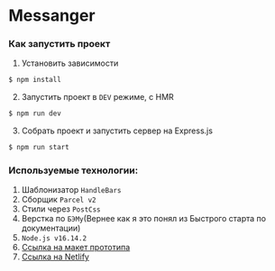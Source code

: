 # Messanger

### Как запустить проект

1. Установить зависимости

```bash
$ npm install
```

2. Запустить проект в `DEV` режиме, с HMR

```bash
$ npm run dev
```

3. Собрать проект и запустить сервер на Express.js

```bash
$ npm run start
```

### Используемые технологии:

1. Шаблонизатор `HandleBars`
2. Сборщик `Parcel v2`
3. Стили через `PostCss`
4. Верстка по `БЭМу`(Вернее как я это понял из Быстрого старта по документации)
5. `Node.js v16.14.2`
6. [ Ссылка на макет прототипа ](https://www.figma.com/file/neCdz9gSrpb302shOpMF5W/PacanskiyMessanger?node-id=4686%3A2)
7. [Ссылка на Netlify](https://lambent-lamington-d70a80.netlify.app/)